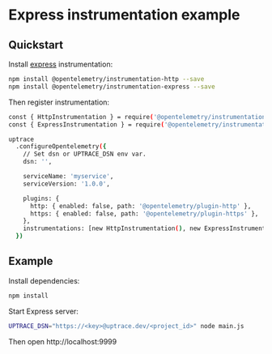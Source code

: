 # Express instrumentation example

## Quickstart

Install [express](https://github.com/open-telemetry/opentelemetry-js-contrib/tree/main/plugins/node/opentelemetry-instrumentation-express) instrumentation:

```bash
npm install @opentelemetry/instrumentation-http --save
npm install @opentelemetry/instrumentation-express --save
```

Then register instrumentation:

```bash
const { HttpInstrumentation } = require('@opentelemetry/instrumentation-http')
const { ExpressInstrumentation } = require('@opentelemetry/instrumentation-express')

uptrace
  .configureOpentelemetry({
    // Set dsn or UPTRACE_DSN env var.
    dsn: '',

    serviceName: 'myservice',
    serviceVersion: '1.0.0',

    plugins: {
      http: { enabled: false, path: '@opentelemetry/plugin-http' },
      https: { enabled: false, path: '@opentelemetry/plugin-https' },
    },
    instrumentations: [new HttpInstrumentation(), new ExpressInstrumentation()],
  })
```

## Example

Install dependencies:

```bash
npm install
```

Start Express server:

```bash
UPTRACE_DSN="https://<key>@uptrace.dev/<project_id>" node main.js
```

Then open http://localhost:9999
